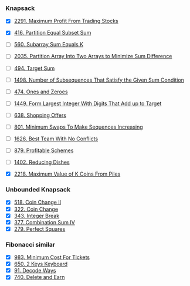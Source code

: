 ### Knapsack

- [X] [2291. Maximum Profit From Trading Stocks](https://leetcode.com/problems/maximum-profit-from-trading-stocks/)
- [X] [416. Partition Equal Subset Sum](https://leetcode.com/problems/partition-equal-subset-sum/)
- [ ] [560. Subarray Sum Equals K](https://leetcode.com/problems/subarray-sum-equals-k/)
- [ ] [2035. Partition Array Into Two Arrays to Minimize Sum Difference](https://leetcode.com/problems/partition-array-into-two-arrays-to-minimize-sum-difference/)
- [ ] [494. Target Sum](https://leetcode.com/problems/target-sum/)
- [ ] [1498. Number of Subsequences That Satisfy the Given Sum Condition](https://leetcode.com/problems/number-of-subsequences-that-satisfy-the-given-sum-condition/)
- [ ] [474. Ones and Zeroes](https://leetcode.com/problems/ones-and-zeroes/)
- [ ] [1449. Form Largest Integer With Digits That Add up to Target](https://leetcode.com/problems/form-largest-integer-with-digits-that-add-up-to-target/)
- [ ] [638. Shopping Offers](https://leetcode.com/problems/shopping-offers/)

- [ ] [801. Minimum Swaps To Make Sequences Increasing](https://leetcode.com/problems/minimum-swaps-to-make-sequences-increasing/)
- [ ] [1626. Best Team With No Conflicts](https://leetcode.com/problems/best-team-with-no-conflicts/)
- [ ] [879. Profitable Schemes](https://leetcode.com/problems/profitable-schemes/)
- [ ] [1402. Reducing Dishes](https://leetcode.com/problems/reducing-dishes/)
- [X] [2218. Maximum Value of K Coins From Piles](https://leetcode.com/problems/maximum-value-of-k-coins-from-piles/description/)

### Unbounded Knapsack

- [X] [518. Coin Change II](https://leetcode.com/problems/coin-change-ii/)
- [X] [322. Coin Change](https://leetcode.com/problems/coin-change/)
- [X] [343. Integer Break](https://leetcode.com/problems/integer-break/description/)
- [X] [377. Combination Sum IV](https://leetcode.com/problems/combination-sum-iv/)
- [X] [279. Perfect Squares](https://leetcode.com/problems/perfect-squares/)

### Fibonacci similar

- [X] [983. Minimum Cost For Tickets](https://leetcode.com/problems/minimum-cost-for-tickets/description/)
- [X] [650. 2 Keys Keyboard](https://leetcode.com/problems/2-keys-keyboard/)
- [X] [91. Decode Ways](https://leetcode.com/problems/decode-ways/)
- [X] [740. Delete and Earn](https://leetcode.com/problems/delete-and-earn/)
